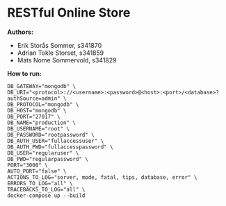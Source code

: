 # RESTful Online Store

**Authors:**
- Erik Storås Sommer, s341870
- Adrian Tokle Storset, s341859
- Mats Nome Sommervold, s341829

**How to run:**
```
DB_GATEWAY="mongodb" \
DB_URI="<protocol>://<username>:<password>@<host>:<port>/<database>?authSource=admin" \
DB_PROTOCOL="mongodb" \
DB_HOST="mongodb" \
DB_PORT="27017" \
DB_NAME="production" \
DB_USERNAME="root" \
DB_PASSWORD="rootpassword" \
DB_AUTH_USER="fullaccessuser" \
DB_AUTH_PWD="fullaccesspassword" \
DB_USER="regularuser" \
DB_PWD="regularpassword" \
PORT="3000" \
AUTO_PORT="false" \
ACTIONS_TO_LOG="server, mode, fatal, tips, database, error" \
ERRORS_TO_LOG="all" \
TRACEBACKS_TO_LOG="all" \
docker-compose up --build
```
